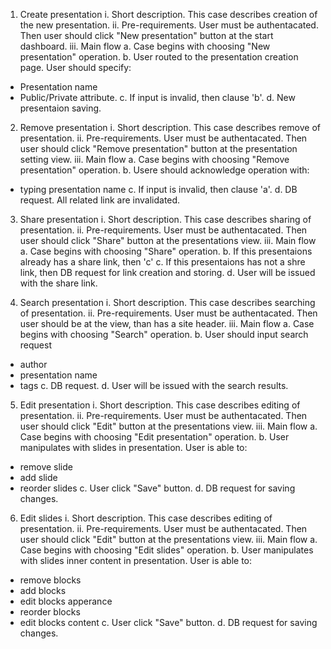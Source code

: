 1. Create presentation
i. Short description. This case describes creation of the new presentation.
ii. Pre-requirements. User must be authentacated. Then user should click "New presentation" button at the start dashboard.
iii. Main flow
a. Case begins with choosing "New presentation" operation.
b. User routed to the presentation creation page. User should specify:
* Presentation name
* Public/Private attribute.
c. If input is invalid, then clause 'b'.
d. New presentaion saving.

2. Remove presentation
i. Short description. This case describes remove of presentation.
ii. Pre-requirements. User must be authentacated. Then user should click "Remove presentation" button at the presentation setting view.
iii. Main flow
a. Case begins with choosing "Remove presentation" operation.
b. Usere should acknowledge operation with:
* typing presentation name
c. If input is invalid, then clause 'a'.
d. DB request. All related link are invalidated.

3. Share presentation
i. Short description. This case describes sharing of presentation.
ii. Pre-requirements. User must be authentacated. Then user should click "Share" button at the presentations view.
iii. Main flow
a. Case begins with choosing "Share" operation.
b. If this presentaions already has a share link, then 'c'
c. If this presentaions has not a shre link, then DB request for link creation and storing.
d. User will be issued with the share link.

4. Search presentation
i. Short description. This case describes searching of presentation.
ii. Pre-requirements. User must be authentacated. Then user should be at the view, than has a site header.
iii. Main flow
a. Case begins with choosing "Search" operation.
b. User should input search request
* author
* presentation name
* tags
c. DB request.
d. User will be issued with the search results.

5. Edit presentation
i. Short description. This case describes editing of presentation.
ii. Pre-requirements. User must be authentacated. Then user should click "Edit" button at the presentations view.
iii. Main flow
a. Case begins with choosing "Edit presentation" operation.
b. User manipulates with slides in presentation. User is able to:
* remove slide
* add slide
* reorder slides
c. User click "Save" button.
d. DB request for saving changes.

6. Edit slides
i. Short description. This case describes editing of presentation.
ii. Pre-requirements. User must be authentacated. Then user should click "Edit" button at the presentations view.
iii. Main flow
a. Case begins with choosing "Edit slides" operation.
b. User manipulates with slides inner content in presentation. User is able to:
* remove blocks
* add blocks
* edit blocks apperance
* reorder blocks
* edit blocks content
c. User click "Save" button.
d. DB request for saving changes.
